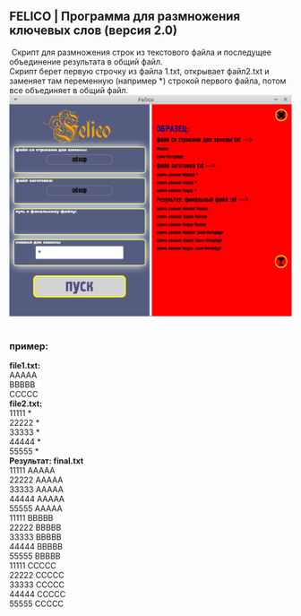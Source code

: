 
## FELICO | Программа для размножения ключевых слов (версия 2.0)
​
Скрипт для размножения строк из текстового файла и последущее объединение результата в общий файл.  
Скрипт берет первую строчку из файла 1.txt, открывает  файл2.txt и заменяет там переменную (например *) строкой первого файла, потом все объединяет в общий файл.  
​
![felico](https://github.com/gubkin-utility/felico/blob/master/scr/screenshot.jpg?raw=true "felico")
​
### пример:
**file1.txt:**  
AAAAA  
BBBBB  
CCCCC  
​
**file2.txt:**  
11111 *  
22222 *  
33333 *  
44444 *  
55555 *  
​
**Результат: final.txt**  
11111 AAAAA  
22222 AAAAA  
33333 AAAAA  
44444 AAAAA  
55555 AAAAA  
11111 BBBBB  
22222 BBBBB  
33333 BBBBB  
44444 BBBBB  
55555 BBBBB  
11111 CCCCC  
22222 CCCCC  
33333 CCCCC  
44444 CCCCC  
55555 CCCCC  


